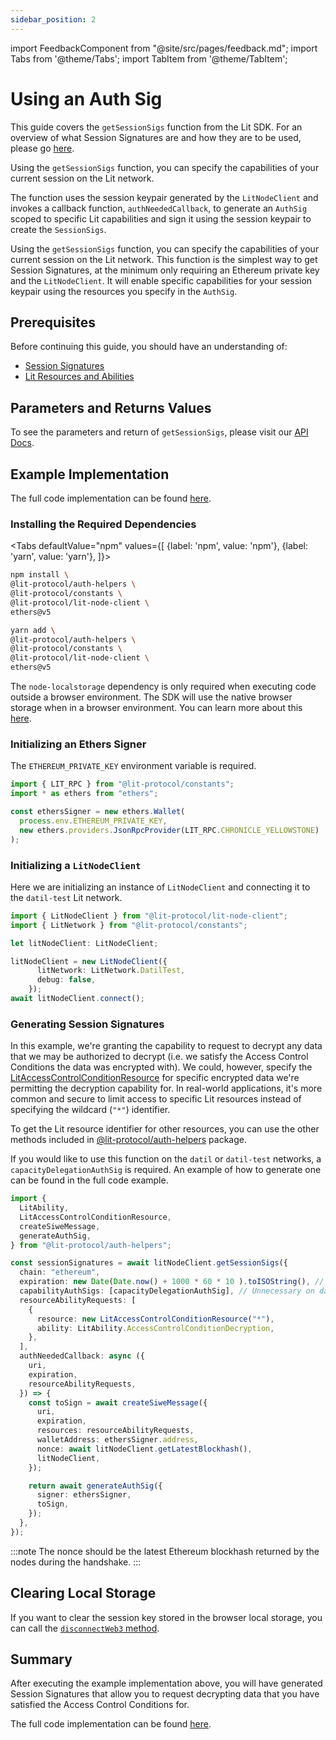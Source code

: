 ```yaml
---
sidebar_position: 2
---
```


import FeedbackComponent from "@site/src/pages/feedback.md";
import Tabs from '@theme/Tabs';
import TabItem from '@theme/TabItem';

# Using an Auth Sig

This guide covers the `getSessionSigs` function from the Lit SDK. For an overview of what Session Signatures are and how they are to be used, please go [here](./intro).

Using the `getSessionSigs` function, you can specify the capabilities of your current session on the Lit network.

The function uses the session keypair generated by the `LitNodeClient` and invokes a callback function, `authNeededCallback`, to generate an `AuthSig` scoped to specific Lit capabilities and sign it using the session keypair to create the `SessionSigs`.

Using the `getSessionSigs` function, you can specify the capabilities of your current session on the Lit network. This function is the simplest way to get Session Signatures, at the minimum only requiring an Ethereum private key and the `LitNodeClient`. It will enable specific capabilities for your session keypair using the resources you specify in the `AuthSig`.

## Prerequisites

Before continuing this guide, you should have an understanding of:
- [Session Signatures](./intro)
- [Lit Resources and Abilities](./resources-and-abilities.md)

## Parameters and Returns Values

To see the parameters and return of `getSessionSigs`, please visit our [API Docs](https://v6-api-doc-lit-js-sdk.vercel.app/classes/lit_node_client_src.LitNodeClientNodeJs.html#getSessionSigs).

## Example Implementation

The full code implementation can be found [here](https://github.com/LIT-Protocol/developer-guides-code/tree/master/session-signatures/getSessionSigs). 

### Installing the Required Dependencies
<Tabs
defaultValue="npm"
values={[
{label: 'npm', value: 'npm'},
{label: 'yarn', value: 'yarn'},
]}>
<TabItem value="npm">

```bash
npm install \
@lit-protocol/auth-helpers \
@lit-protocol/constants \
@lit-protocol/lit-node-client \
ethers@v5
```

</TabItem>

<TabItem value="yarn">

```bash
yarn add \
@lit-protocol/auth-helpers \
@lit-protocol/constants \
@lit-protocol/lit-node-client \
ethers@v5
```

</TabItem>
</Tabs>

The `node-localstorage` dependency is only required when executing code outside a browser environment. The SDK will use the native browser storage when in a browser environment. You can learn more about this [here](./intro.md#storing-sessionsigs).

### Initializing an Ethers Signer
The `ETHEREUM_PRIVATE_KEY` environment variable is required.
```ts
import { LIT_RPC } from "@lit-protocol/constants";
import * as ethers from "ethers";

const ethersSigner = new ethers.Wallet(
  process.env.ETHEREUM_PRIVATE_KEY,
  new ethers.providers.JsonRpcProvider(LIT_RPC.CHRONICLE_YELLOWSTONE)
);
```

### Initializing a `LitNodeClient`
Here we are initializing an instance of `LitNodeClient` and connecting it to the `datil-test` Lit network.

```ts
import { LitNodeClient } from "@lit-protocol/lit-node-client";
import { LitNetwork } from "@lit-protocol/constants";

let litNodeClient: LitNodeClient;

litNodeClient = new LitNodeClient({
      litNetwork: LitNetwork.DatilTest,
      debug: false,
    });
await litNodeClient.connect();
```

### Generating Session Signatures
In this example, we're granting the capability to request to decrypt any data that we may be authorized to decrypt (i.e. we satisfy the Access Control Conditions the data was encrypted with). We could, however, specify the [LitAccessControlConditionResource](https://v6-api-doc-lit-js-sdk.vercel.app/classes/auth_helpers_src.LitAccessControlConditionResource.html) for specific encrypted data we're permitting the decryption capability for. In real-world applications, it's more common and secure to limit access to specific Lit resources instead of specifying the wildcard (`"*"`) identifier.

To get the Lit resource identifier for other resources, you can use the other methods included in [@lit-protocol/auth-helpers](https://v6-api-doc-lit-js-sdk.vercel.app/modules/auth_helpers_src.html) package.

If you would like to use this function on the `datil` or `datil-test` networks, a `capacityDelegationAuthSig` is required. An example of how to generate one can be found in the full code example.

```ts
import {
  LitAbility,
  LitAccessControlConditionResource,
  createSiweMessage,
  generateAuthSig,
} from "@lit-protocol/auth-helpers";

const sessionSignatures = await litNodeClient.getSessionSigs({
  chain: "ethereum",
  expiration: new Date(Date.now() + 1000 * 60 * 10 ).toISOString(), // 10 minutes
  capabilityAuthSigs: [capacityDelegationAuthSig], // Unnecessary on datil-dev
  resourceAbilityRequests: [
    {
      resource: new LitAccessControlConditionResource("*"),
      ability: LitAbility.AccessControlConditionDecryption,
    },
  ],
  authNeededCallback: async ({
    uri,
    expiration,
    resourceAbilityRequests,
  }) => {
    const toSign = await createSiweMessage({
      uri,
      expiration,
      resources: resourceAbilityRequests,
      walletAddress: ethersSigner.address,
      nonce: await litNodeClient.getLatestBlockhash(),
      litNodeClient,
    });

    return await generateAuthSig({
      signer: ethersSigner,
      toSign,
    });
  },
});
```

:::note
The nonce should be the latest Ethereum blockhash returned by the nodes during the handshake.
:::

## Clearing Local Storage

If you want to clear the session key stored in the browser local storage, you can call the [`disconnectWeb3` method](https://js-sdk.litprotocol.com/functions/auth_browser_src.ethConnect.disconnectWeb3.html).

## Summary
After executing the example implementation above, you will have generated Session Signatures that allow you to request decrypting data that you have satisfied the Access Control Conditions for.

The full code implementation can be found [here](https://github.com/LIT-Protocol/developer-guides-code/tree/master/session-signatures/getSessionSigs). 

<FeedbackComponent/>
